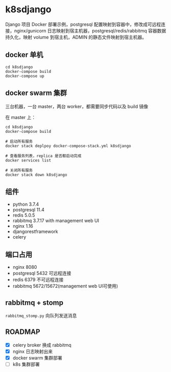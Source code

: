 # k8sdjango

Django 项目 Docker 部署示例，postgresql 配置映射到容器中，修改成可远程连接，nginx/gunicorn 日志映射到宿主机器，postgresql/redis/rabbitmq 容器数据持久化，映射 volume 到宿主机，ADMIN 的静态文件映射到宿主机器。


## docker 单机

```
cd k8sdjango
docker-compose build
docker-compose up
```


## docker swarm 集群

三台机器，一台 master，两台 worker，都需要同步代码以及 build 镜像

在 master 上：

```
cd k8sdjango
docker-compose build

# 启动所有服务
docker stack deplpoy docker-compose-stack.yml k8sdjango

# 查看服务列表，replica 是否都启动完成
docker services list

# 关闭所有服务
docker stack down k8sdjango
```


## 组件

- python 3.7.4
- postgresql 11.4
- redis 5.0.5
- rabbitmq 3.7.17 with management web UI
- nginx 1.16
- djangorestframework
- celery


## 端口占用

- nginx 8080
- postgresql 5432 可远程连接
- redis 6379 不可远程连接
- rabbitmq 5672/15672(management web UI可使用)


## rabbitmq + stomp

`rabbitmq_stomp.py` 向队列发送消息


## ROADMAP

- [x] celery broker 换成 rabbitmq
- [x] nginx 日志映射出来
- [x] docker swarm 集群部署
- [ ] k8s 集群部署
